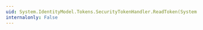 ```yaml
---
uid: System.IdentityModel.Tokens.SecurityTokenHandler.ReadToken(System.Xml.XmlReader,System.IdentityModel.Selectors.SecurityTokenResolver)
internalonly: False
---
```

